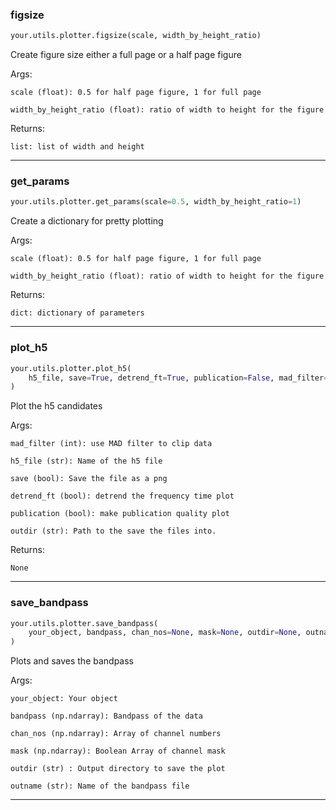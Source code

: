 ### figsize


```python
your.utils.plotter.figsize(scale, width_by_height_ratio)
```


Create figure size either a full page or a half page figure

Args:

    scale (float): 0.5 for half page figure, 1 for full page

    width_by_height_ratio (float): ratio of width to height for the figure

Returns:

    list: list of width and height


----

### get_params


```python
your.utils.plotter.get_params(scale=0.5, width_by_height_ratio=1)
```


Create a dictionary for pretty plotting

Args:

    scale (float): 0.5 for half page figure, 1 for full page

    width_by_height_ratio (float): ratio of width to height for the figure

Returns:

    dict: dictionary of parameters


----

### plot_h5


```python
your.utils.plotter.plot_h5(
    h5_file, save=True, detrend_ft=True, publication=False, mad_filter=False, outdir=None
)
```


Plot the h5 candidates

Args:

    mad_filter (int): use MAD filter to clip data

    h5_file (str): Name of the h5 file

    save (bool): Save the file as a png

    detrend_ft (bool): detrend the frequency time plot

    publication (bool): make publication quality plot

    outdir (str): Path to the save the files into.

Returns:

    None


----

### save_bandpass


```python
your.utils.plotter.save_bandpass(
    your_object, bandpass, chan_nos=None, mask=None, outdir=None, outname=None
)
```


Plots and saves the bandpass

Args:

    your_object: Your object

    bandpass (np.ndarray): Bandpass of the data

    chan_nos (np.ndarray): Array of channel numbers

    mask (np.ndarray): Boolean Array of channel mask

    outdir (str) : Output directory to save the plot

    outname (str): Name of the bandpass file


----

